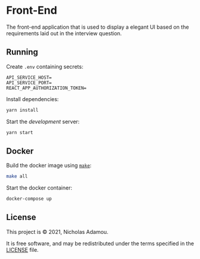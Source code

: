 # Front-End

The front-end application that is used to display a elegant UI based on the requirements laid out in the interview question.

## Running

Create `.env` containing secrets:

```text
API_SERVICE_HOST=
API_SERVICE_PORT=
REACT_APP_AUTHORIZATION_TOKEN=
```

Install dependencies:

```bash
yarn install
```

Start the _development_ server:

```bash
yarn start
```

## Docker

Build the docker image using [`make`](Makefile):

```bash
make all
```

Start the docker container:

```bash
docker-compose up
```

## License

This project  is © 2021, Nicholas Adamou.

It is free software, and may be redistributed under the terms specified in the [LICENSE] file.

[license]: LICENSE
